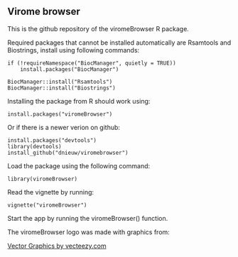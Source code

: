 ## Virome browser

This is the github repository of the viromeBrowser R package.

Required packages that cannot be installed automatically are Rsamtools and Biostrings, install using following commands:
```
if (!requireNamespace("BiocManager", quietly = TRUE))
    install.packages("BiocManager")

BiocManager::install("Rsamtools")
BiocManager::install("Biostrings")
```
Installing the package from R should work using:
```
install.packages("viromeBrowser")
```
Or if there is a newer verion on github:
```
install.packages("devtools")
library(devtools)
install_github("dnieuw/viromebrowser")
```
Load the package using the following command:
```
library(viromeBrowser)
```
Read the vignette by running:
```
vignette("viromeBrowser")
```
Start the app by running the viromeBrowser() function.

The viromeBrowser logo was made with graphics from:

<a href="https://www.vecteezy.com">Vector Graphics by vecteezy.com</a>
